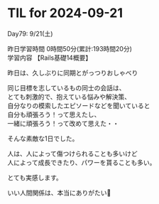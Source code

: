 # TIL for 2024-09-21

Day79: 9/21(土)  
  
昨日学習時間 0時間50分(累計:193時間20分)  
学習内容 【Rails基礎14概要】  

昨日は、久しぶりに同期とがっつりおしゃべり  

同じ目標を志しているもの同士の会話は、  
とても刺激的で、抱えている悩みや解決策、  
自分なりの模索したエピソードなどを聞いていると  
自分も頑張ろう！って思えたし、  
一緒に頑張ろう！って改めて思えた・・  

そんな素敵な1日でした。  

人は、人によって傷つけられることも多いけど  
人によって成長できたり、パワーを貰ることも多い。  

とても実感します。  

いい人間関係は、本当にありがたい🙏  